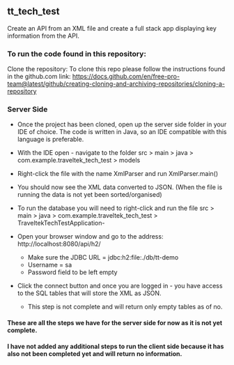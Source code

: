 ## tt_tech_test
Create an API from an XML file and create a full stack app displaying key information from the API.


### To run the code found in this repository:

Clone the repository:
To clone this repo please follow the instructions found in the github.com link:
https://docs.github.com/en/free-pro-team@latest/github/creating-cloning-and-archiving-repositories/cloning-a-repository

### Server Side

- Once the project has been cloned, open up the server side folder in your IDE of choice. The code is written in Java,
so an IDE compatible with this language is preferable.

- With the IDE open - navigate to the folder src > main > java > com.example.traveltek_tech_test > models

- Right-click the file with the name XmlParser and run XmlParser.main()

- You should now see the XML data converted to JSON. (When the file is running the data is not yet been sorted/organised)

- To run the database you will need to right-click and run the file src > main > java > com.example.traveltek_tech_test > TraveltekTechTestApplication- 

- Open your browser window and go to the address: http://localhost:8080/api/h2/
  - Make sure the JDBC URL = jdbc:h2:file:./db/tt-demo
  - Username = sa
  - Password field to be left empty

- Click the connect button and once you are logged in - you have access to the SQL tables that will store the XML as JSON.
  - This step is not complete and will return only empty tables as of no.
  
#### These are all the steps we have for the server side for now as it is not yet complete.

#### I have not added any additional steps to run the client side because it has also not been completed yet and will return no information.
  
 
